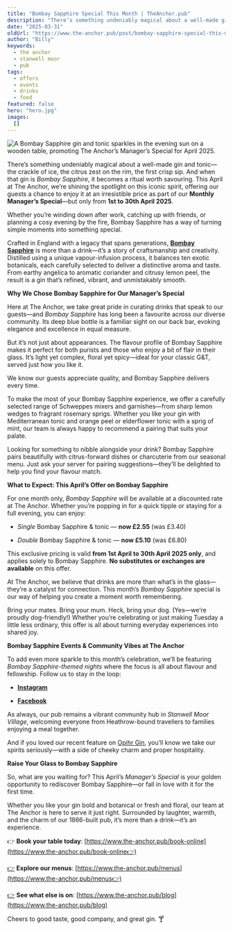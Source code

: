 ```yaml
---
title: "Bombay Sapphire Special This Month | TheAnchor.pub"
description: "There’s something undeniably magical about a well-made gin and tonic—the crackle of ice, the citrus zest on the rim, the first crisp sip. And when that gin is Bombay Sapphire, it becomes a ritual worth savouring. This April at The Anchor, we’re shining the spotlight on this iconic spirit, offering our guests a chance to enjoy it at an irresistible price as part of our Monthly Manager’s Special—but only from 1st to 30th April 2025.Whether you’re winding down after work, catching up with friends, "
date: "2025-03-31"
oldUrl: "https://www.the-anchor.pub/post/bombay-sapphire-special-this-month-theanchor-pub"
author: "Billy"
keywords:
  - the anchor
  - stanwell moor
  - pub
tags:
  - offers
  - events
  - drinks
  - food
featured: false
hero: "hero.jpg"
images:
  []
---
```


![A Bombay Sapphire gin and tonic sparkles in the evening sun on a wooden table, promoting The Anchor’s Manager’s Special for April 2025.](https://static.wixstatic.com/media/1c749e_a47afb093507449382f104fcab5d4b36~mv2.jpg/v1/fill/w_147,h_83,al_c,q_80,usm_0.66_1.00_0.01,blur_2,enc_avif,quality_auto/1c749e_a47afb093507449382f104fcab5d4b36~mv2.jpg)

There’s something undeniably magical about a well-made gin and tonic—the crackle of ice, the citrus zest on the rim, the first crisp sip. And when that gin is _Bombay Sapphire_, it becomes a ritual worth savouring. This April at The Anchor, we’re shining the spotlight on this iconic spirit, offering our guests a chance to enjoy it at an irresistible price as part of our **Monthly Manager’s Special**—but only from **1st to 30th April 2025**.

  

Whether you’re winding down after work, catching up with friends, or planning a cosy evening by the fire, Bombay Sapphire has a way of turning simple moments into something special.

  

Crafted in England with a legacy that spans generations, [**Bombay Sapphire**](https://www.bombaysapphire.com) is more than a drink—it’s a story of craftsmanship and creativity. Distilled using a unique vapour-infusion process, it balances ten exotic botanicals, each carefully selected to deliver a distinctive aroma and taste. From earthy angelica to aromatic coriander and citrusy lemon peel, the result is a gin that’s refined, vibrant, and unmistakably smooth.

  

**Why We Chose Bombay Sapphire for Our Manager’s Special**

Here at The Anchor, we take great pride in curating drinks that speak to our guests—and _Bombay Sapphire_ has long been a favourite across our diverse community. Its deep blue bottle is a familiar sight on our back bar, evoking elegance and excellence in equal measure.

But it’s not just about appearances. The flavour profile of Bombay Sapphire makes it perfect for both purists and those who enjoy a bit of flair in their glass. It’s light yet complex, floral yet spicy—ideal for your classic G&T, served just how you like it.

  

We know our guests appreciate quality, and Bombay Sapphire delivers every time.

To make the most of your Bombay Sapphire experience, we offer a carefully selected range of Schweppes mixers and garnishes—from sharp lemon wedges to fragrant rosemary sprigs. Whether you like your gin with Mediterranean tonic and orange peel or elderflower tonic with a sprig of mint, our team is always happy to recommend a pairing that suits your palate.

  

Looking for something to nibble alongside your drink? Bombay Sapphire pairs beautifully with citrus-forward dishes or charcuterie from our seasonal menu. Just ask your server for pairing suggestions—they’ll be delighted to help you find your flavour match.

  

**What to Expect: This April’s Offer on Bombay Sapphire**

For one month only, _Bombay Sapphire_ will be available at a discounted rate at The Anchor. Whether you’re popping in for a quick tipple or staying for a full evening, you can enjoy:

*   _Single_ Bombay Sapphire & tonic — **now £2.55** (was £3.40)
    
*   _Double_ Bombay Sapphire & tonic — **now £5.10** (was £6.80)
    

  

This exclusive pricing is valid **from 1st April to 30th April 2025 only**, and applies solely to Bombay Sapphire. **No substitutes or exchanges are available** on this offer.

  

At The Anchor, we believe that drinks are more than what’s in the glass—they’re a catalyst for connection. This month’s _Bombay Sapphire_ special is our way of helping you create a moment worth remembering.

  

Bring your mates. Bring your mum. Heck, bring your dog. (Yes—we’re proudly dog-friendly!) Whether you’re celebrating or just making Tuesday a little less ordinary, this offer is all about turning everyday experiences into shared joy.

  

**Bombay Sapphire Events & Community Vibes at The Anchor**

To add even more sparkle to this month’s celebration, we’ll be featuring _Bombay Sapphire-themed nights_ where the focus is all about flavour and fellowship. Follow us to stay in the loop:

*   [**Instagram**](https://www.instagram.com/theanchor.pub)
    
*   [**Facebook**](https://www.facebook.com/theanchorpubsm/)
    

  

As always, our pub remains a vibrant community hub in _Stanwell Moor Village_, welcoming everyone from Heathrow-bound travellers to families enjoying a meal together.

  

And if you loved our recent feature on [Opihr Gin](https://www.the-anchor.pub/post/opihr-gin-the-anchor), you’ll know we take our spirits seriously—with a side of cheeky charm and proper hospitality.

  

**Raise Your Glass to Bombay Sapphire**

So, what are you waiting for? This April’s _Manager’s Special_ is your golden opportunity to rediscover Bombay Sapphire—or fall in love with it for the first time.

  

Whether you like your gin bold and botanical or fresh and floral, our team at The Anchor is here to serve it just right. Surrounded by laughter, warmth, and the charm of our 1866-built pub, it’s more than a drink—it’s an experience.

  

👉 **Book your table today**: [https://www.the-anchor.pub/book-online](https://www.the-anchor.pub/book-online👉)

[👉](https://www.the-anchor.pub/book-online👉) **Explore our menus**: [https://www.the-anchor.pub/menus](https://www.the-anchor.pub/menus👉)

[👉](https://www.the-anchor.pub/menus👉) **See what else is on**: [https://www.the-anchor.pub/blog](https://www.the-anchor.pub/blog)

  

Cheers to good taste, good company, and great gin. 🍸
